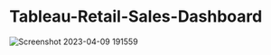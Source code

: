 # Tableau-Retail-Sales-Dashboard


![Screenshot 2023-04-09 191559](https://github.com/hilxwang/Tableau-Retail-Sales-Dashboard/assets/96967687/2991540c-6a52-49aa-8996-80c2e6c4bde4)
